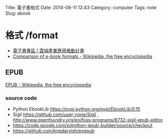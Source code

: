 Title: 電子書格式
Date: 2014-06-11 12:43
Category: computer
Tags: note
Slug: ebook


# 格式 /format

* [電子書專區 | 雲端產業應用推動計畫](http://www.cloud.org.tw/?q=node/6)
* [Comparison of e-book formats - Wikipedia, the free encyclopedia](http://en.wikipedia.org/wiki/Comparison_of_e-book_formats)

## EPUB

[EPUB - Wikipedia, the free encyclopedia](http://en.wikipedia.org/wiki/EPUB)

### source code

* Python EbookLib https://pypi.python.org/pypi/EbookLib/0.15
* Sigil https://github.com/user-none/Sigil , http://www.openfoundry.org/en/foss-programs/8732-sigil-epub-editor
* https://code.google.com/p/python-epub-builder/source/checkout
* https://github.com/knpdarvish/pyepub


